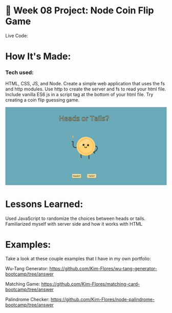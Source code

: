 # 💸 Week 08 Project: Node Coin Flip Game

Live Code: 

# How It's Made:
### Tech used: 
HTML, CSS, JS, and Node. Create a simple web application that uses the fs and http modules. Use http to create the server and fs to read your html file. Include vanilla ES6 js in a script tag at the bottom of your html file. Try creating a coin flip guessing game.

![Coin Flip Final](coinflip.png)




# Lessons Learned:
Used JavaScript to randomize the choices between heads or tails. Familiarized myself with server side and how it works with HTML

# Examples:

Take a look at these couple examples that I have in my own portfolio:

Wu-Tang Generator: https://github.com/Kim-Flores/wu-tang-generator-bootcamp/tree/answer

Matching Game: https://github.com/Kim-Flores/matching-card-bootcamp/tree/answer

Palindrome Checker: https://github.com/Kim-Flores/node-palindrome-bootcamp/tree/answer


